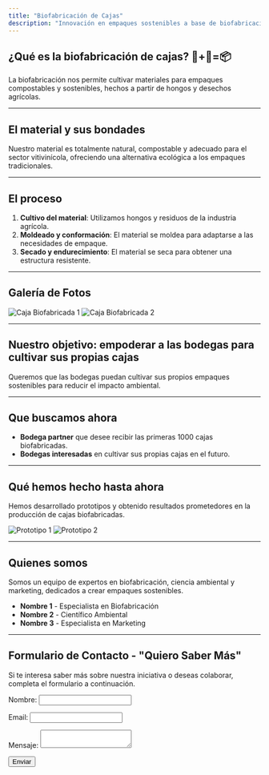 ```yaml
---
title: "Biofabricación de Cajas"
description: "Innovación en empaques sostenibles a base de biofabricación"
---
```


## ¿Qué es la biofabricación de cajas? 🍄+🍇=📦

La biofabricación nos permite cultivar materiales para empaques compostables y sostenibles, hechos a partir de hongos y desechos agrícolas.

---

## El material y sus bondades

Nuestro material es totalmente natural, compostable y adecuado para el sector vitivinícola, ofreciendo una alternativa ecológica a los empaques tradicionales.

---

## El proceso

1. **Cultivo del material**: Utilizamos hongos y residuos de la industria agrícola.
2. **Moldeado y conformación**: El material se moldea para adaptarse a las necesidades de empaque.
3. **Secado y endurecimiento**: El material se seca para obtener una estructura resistente.

---

## Galería de Fotos

![Caja Biofabricada 1](images/caja1.jpg)
![Caja Biofabricada 2](images/caja2.jpg)

---

## Nuestro objetivo: empoderar a las bodegas para cultivar sus propias cajas

Queremos que las bodegas puedan cultivar sus propios empaques sostenibles para reducir el impacto ambiental.

---

## Que buscamos ahora

- **Bodega partner** que desee recibir las primeras 1000 cajas biofabricadas.
- **Bodegas interesadas** en cultivar sus propias cajas en el futuro.

---

## Qué hemos hecho hasta ahora

Hemos desarrollado prototipos y obtenido resultados prometedores en la producción de cajas biofabricadas.

![Prototipo 1](images/prototipo1.jpg)
![Prototipo 2](images/prototipo2.jpg)

---

## Quienes somos

Somos un equipo de expertos en biofabricación, ciencia ambiental y marketing, dedicados a crear empaques sostenibles.

- **Nombre 1** - Especialista en Biofabricación
- **Nombre 2** - Científico Ambiental
- **Nombre 3** - Especialista en Marketing

---

## Formulario de Contacto - "Quiero Saber Más"

Si te interesa saber más sobre nuestra iniciativa o deseas colaborar, completa el formulario a continuación.

<form name="contact" method="POST" data-netlify="true">
  <input type="hidden" name="form-name" value="contact">
  <p><label>Nombre: <input type="text" name="name"></label></p>
  <p><label>Email: <input type="email" name="email"></label></p>
  <p><label>Mensaje: <textarea name="message"></textarea></label></p>
  <p><button type="submit">Enviar</button></p>
</form>

